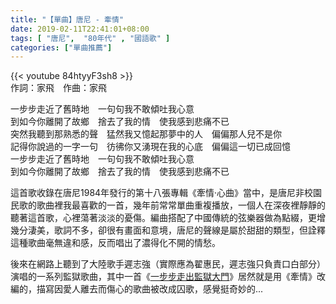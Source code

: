 ```yaml
---
title: "【單曲】唐尼 - 牽情"
date: 2019-02-11T22:41:01+08:00
tags: [ "唐尼",  "80年代" , "國語歌" ] 
categories: ["單曲推薦"]
---
```


{{< youtube 84htyyF3sh8 >}}
<br/>
作詞：家飛　作曲：家飛  

一步步走近了舊時地　一句句我不敢傾吐我心意  
到如今你離開了故鄉　捨去了我的情　使我感到悲痛不已  
突然我聽到那熟悉的聲　猛然我又憶起那夢中的人　偏偏那人兒不是你  
記得你說過的一字一句　彷彿你又湧現在我的心底　偏偏這一切已成回憶  
一步步走近了舊時地　一句句我不敢傾吐我心意  
到如今你離開了故鄉　捨去了我的情　使我感到悲痛不已  
<!--more-->
這首歌收錄在唐尼1984年發行的第十八張專輯《牽情‧心曲》當中，是唐尼非校園民歌的歌曲裡我最喜歡的一首，幾年前常常單曲重複播放，一個人在深夜裡靜靜的聽著這首歌，心裡蕩著淡淡的憂傷。編曲搭配了中國傳統的弦樂器做為點綴，更增幾分淒美，歌詞不多，卻很有畫面和意境，唐尼的聲線是屬於甜甜的類型，但詮釋這種歌曲毫無違和感，反而唱出了濃得化不開的情愁。

後來在網路上聽到了大陸歌手遲志強（實際應為翟惠民，遲志強只負責口白部分）演唱的一系列監獄歌曲，其中一首《[一步步走出監獄大門](https://www.youtube.com/watch?v=iiRWAR_OUP0)》居然就是用《牽情》改編的，描寫因愛人離去而傷心的歌曲被改成囚歌，感覺挺奇妙的...
<br/>
<br/>
